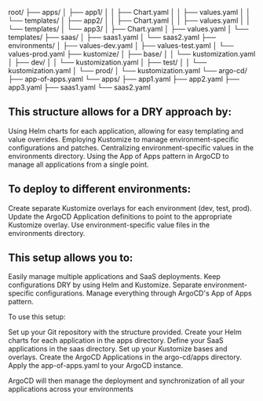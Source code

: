 root/
├── apps/
│   ├── app1/
│   │   ├── Chart.yaml
│   │   ├── values.yaml
│   │   └── templates/
│   ├── app2/
│   │   ├── Chart.yaml
│   │   ├── values.yaml
│   │   └── templates/
│   └── app3/
│       ├── Chart.yaml
│       ├── values.yaml
│       └── templates/
├── saas/
│   ├── saas1.yaml
│   └── saas2.yaml
├── environments/
│   ├── values-dev.yaml
│   ├── values-test.yaml
│   └── values-prod.yaml
├── kustomize/
│   ├── base/
│   │   └── kustomization.yaml
│   ├── dev/
│   │   └── kustomization.yaml
│   ├── test/
│   │   └── kustomization.yaml
│   └── prod/
│       └── kustomization.yaml
└── argo-cd/
    ├── app-of-apps.yaml
    └── apps/
        ├── app1.yaml
        ├── app2.yaml
        ├── app3.yaml
        ├── saas1.yaml
        └── saas2.yaml



## This structure allows for a DRY approach by:

Using Helm charts for each application, allowing for easy templating and value overrides.
Employing Kustomize to manage environment-specific configurations and patches.
Centralizing environment-specific values in the environments directory.
Using the App of Apps pattern in ArgoCD to manage all applications from a single point.

## To deploy to different environments:

Create separate Kustomize overlays for each environment (dev, test, prod).
Update the ArgoCD Application definitions to point to the appropriate Kustomize overlay.
Use environment-specific value files in the environments directory.

## This setup allows you to:

Easily manage multiple applications and SaaS deployments.
Keep configurations DRY by using Helm and Kustomize.
Separate environment-specific configurations.
Manage everything through ArgoCD's App of Apps pattern.

To use this setup:

Set up your Git repository with the structure provided.
Create your Helm charts for each application in the apps directory.
Define your SaaS applications in the saas directory.
Set up your Kustomize bases and overlays.
Create the ArgoCD Applications in the argo-cd/apps directory.
Apply the app-of-apps.yaml to your ArgoCD instance.

ArgoCD will then manage the deployment and synchronization of all your applications across your environments